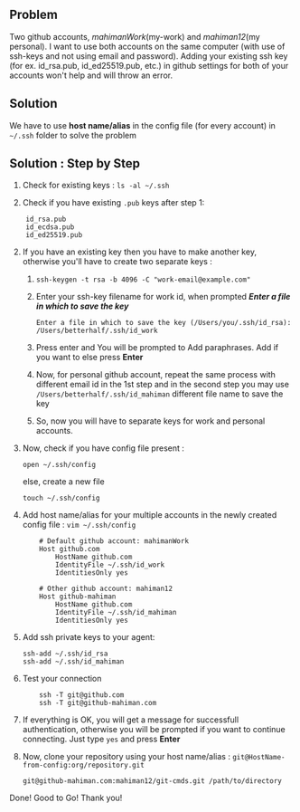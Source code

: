 ## Problem   
Two github accounts, *mahimanWork*(my-work) and *mahiman12*(my personal). I want to use both accounts on the same computer (with use of ssh-keys and not using email and password).
Adding your existing ssh key (for ex. id_rsa.pub, id_ed25519.pub, etc.) in github settings for both of your accounts won't help and will throw an error.

## Solution
We have to use **host name/alias** in the config file (for every account) in ```~/.ssh``` folder to solve the problem

## Solution : Step by Step

1. Check for existing keys : ```ls -al ~/.ssh```

2. Check if you have existing ```.pub``` keys after step 1:
``` 
    id_rsa.pub
    id_ecdsa.pub
    id_ed25519.pub
```
2. If you have an existing key then you have to make another key, otherwise you'll have to create two separate keys :

   1. ```ssh-keygen -t rsa -b 4096 -C "work-email@example.com"```
   2. Enter your ssh-key filename for work id, when prompted ***Enter a file in which to save the key***
   
        ```Enter a file in which to save the key (/Users/you/.ssh/id_rsa): /Users/betterhalf/.ssh/id_work```
    3. Press enter and You will be prompted to Add paraphrases. Add if you want to else press **Enter**
    4. Now, for personal github account, repeat the same process with different email id in the 1st step and in the second step you may use ```/Users/betterhalf/.ssh/id_mahiman``` different file name to save the key
    5. So, now you will have to separate keys for work and personal accounts.

3. Now, check if you have config file present : 
   
   ```open ~/.ssh/config```
   
   else, create a new file

   ```touch ~/.ssh/config```

4. Add host name/alias for your multiple accounts in the newly created config file : ```vim ~/.ssh/config```

    ```
        # Default github account: mahimanWork
        Host github.com
            HostName github.com
            IdentityFile ~/.ssh/id_work
            IdentitiesOnly yes
    
        # Other github account: mahiman12
        Host github-mahiman
            HostName github.com
            IdentityFile ~/.ssh/id_mahiman
            IdentitiesOnly yes
    ```

5. Add ssh private keys to your agent:

    ```
    ssh-add ~/.ssh/id_rsa
    ssh-add ~/.ssh/id_mahiman
    ```

6. Test your connection

    ```
        ssh -T git@github.com
        ssh -T git@github-mahiman.com
    ```

7. If everything is OK, you will get a message for successfull authentication, otherwise you will be prompted if you want to continue connecting. Just type ```yes``` and press **Enter**

8. Now, clone your repository using your host name/alias : ```git@HostName-from-config:org/repository.git```
    
    ```git@github-mahiman.com:mahiman12/git-cmds.git /path/to/directory```

Done! Good to Go! Thank you!
